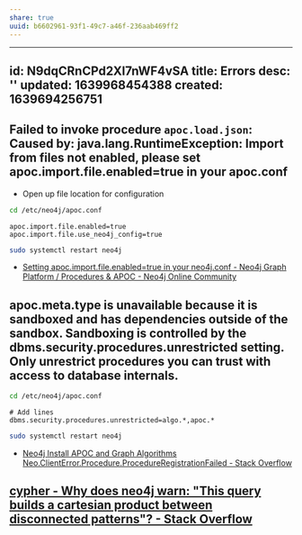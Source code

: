 ```yaml
---
share: true
uuid: b6602961-93f1-49c7-a46f-236aab469ff2
---
```

---
id: N9dqCRnCPd2Xl7nWF4vSA
title: Errors
desc: ''
updated: 1639968454388
created: 1639694256751
---

## Failed to invoke procedure `apoc.load.json`: Caused by: java.lang.RuntimeException: Import from files not enabled, please set apoc.import.file.enabled=true in your apoc.conf

* Open up file location for configuration

``` bash
cd /etc/neo4j/apoc.conf
```

``` config
apoc.import.file.enabled=true
apoc.import.file.use_neo4j_config=true
```

``` bash
sudo systemctl restart neo4j
```

* [Setting apoc.import.file.enabled=true in your neo4j.conf - Neo4j Graph Platform / Procedures & APOC - Neo4j Online Community](https://community.neo4j.com/t/setting-apoc-import-file-enabled-true-in-your-neo4j-conf/4293/24)

## apoc.meta.type is unavailable because it is sandboxed and has dependencies outside of the sandbox. Sandboxing is controlled by the dbms.security.procedures.unrestricted setting. Only unrestrict procedures you can trust with access to database internals.

``` bash
cd /etc/neo4j/apoc.conf
```
``` config
# Add lines
dbms.security.procedures.unrestricted=algo.*,apoc.*
```

``` bash
sudo systemctl restart neo4j
```

* [Neo4j Install APOC and Graph Algorithms Neo.ClientError.Procedure.ProcedureRegistrationFailed - Stack Overflow](https://stackoverflow.com/questions/48773505/neo4j-install-apoc-and-graph-algorithms-neo-clienterror-procedure-procedureregis)


## [cypher - Why does neo4j warn: "This query builds a cartesian product between disconnected patterns"? - Stack Overflow](https://stackoverflow.com/questions/33352673/why-does-neo4j-warn-this-query-builds-a-cartesian-product-between-disconnected)